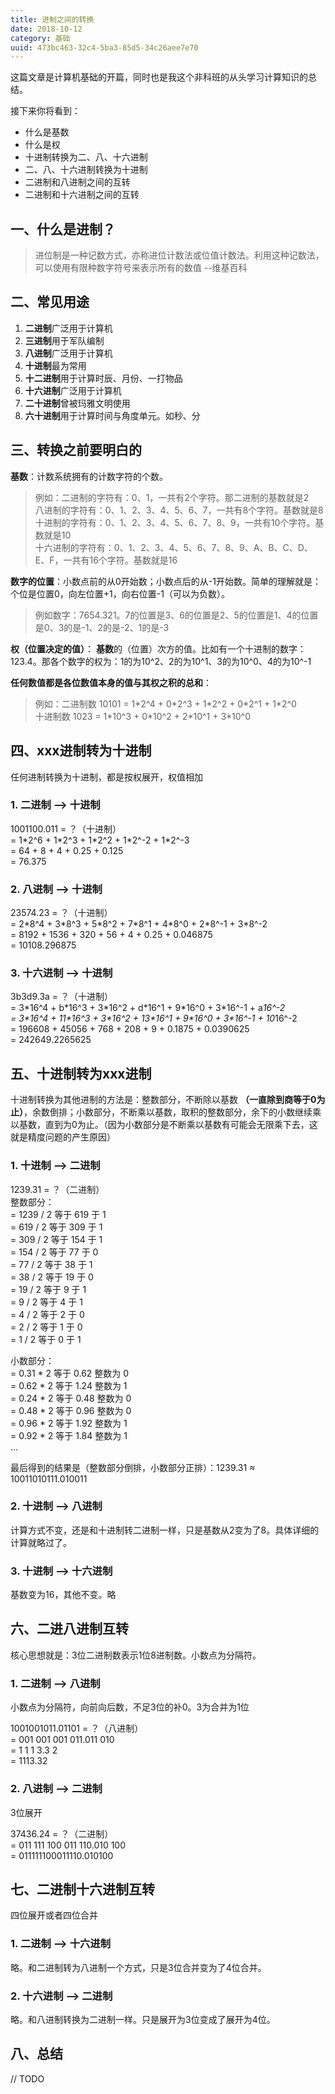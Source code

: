 ```yaml
---
title: 进制之间的转换
date: 2018-10-12
category: 基础
uuid: 473bc463-32c4-5ba3-85d5-34c26aee7e70
---
```

这篇文章是计算机基础的开篇，同时也是我这个非科班的从头学习计算知识的总结。

接下来你将看到：
* 什么是基数
* 什么是权
* 十进制转换为二、八、十六进制
* 二、八、十六进制转换为十进制
* 二进制和八进制之间的互转
* 二进制和十六进制之间的互转

## 一、什么是进制？
> 进位制是一种记数方式，亦称进位计数法或位值计数法。利用这种记数法，可以使用有限种数字符号来表示所有的数值 --维基百科

## 二、常见用途
1. **二进制**广泛用于计算机
1. **三进制**用于军队编制
1. **八进制**广泛用于计算机
1. **十进制**最为常用
1. **十二进制**用于计算时辰、月份、一打物品
1. **十六进制**广泛用于计算机
1. **二十进制**曾被玛雅文明使用
1. **六十进制**用于计算时间与角度单元。如秒、分

## 三、转换之前要明白的

**基数**：计数系统拥有的计数字符的个数。
> 例如：二进制的字符有：0、1，一共有2个字符。那二进制的基数就是2   
> 八进制的字符有：0、1、2、3、4、5、6、7，一共有8个字符。基数就是8   
> 十进制的字符有：0、1、2、3、4、5、6、7、8、9，一共有10个字符。基数就是10   
> 十六进制的字符有：0、1、2、3、4、5、6、7、8、9、A、B、C、D、E、F，一共有16个字符。基数就是16

**数字的位置**：小数点前的从0开始数；小数点后的从-1开始数。简单的理解就是：个位是位置0，向左位置+1，向右位置-1（可以为负数）。
> 例如数字：7654.321。7的位置是3、6的位置是2、5的位置是1、4的位置是0、3的是-1、2的是-2、1的是-3

**权（位置决定的值）**： **基数**的（位置）次方的值。比如有一个十进制的数字：123.4。那各个数字的权为：1的为10^2、2的为10^1、3的为10^0、4的为10^-1

**任何数值都是各位数值本身的值与其权之积的总和**：
> 例如：二进制数 10101 = 1\*2^4 + 0\*2^3 + 1\*2^2 + 0\*2^1 + 1\*2^0   
> 十进制数 1023 = 1\*10^3 + 0\*10^2 + 2\*10^1 + 3\*10^0


## 四、xxx进制转为十进制
任何进制转换为十进制，都是按权展开，权值相加 

### 1. 二进制 --> 十进制
1001100.011 = ？（十进制）  
= 1\*2^6 + 1\*2^3 + 1\*2^2 + 1\*2^-2 + 1\*2^-3  
= 64 + 8 + 4 + 0.25 + 0.125  
= 76.375  

### 2. 八进制 --> 十进制
23574.23 = ？（十进制）  
= 2\*8^4 + 3\*8^3 + 5\*8^2 + 7\*8^1 + 4\*8^0 + 2\*8^-1 + 3*8^-2  
= 8192 + 1536 + 320 + 56 + 4 + 0.25 + 0.046875  
= 10108.296875

### 3. 十六进制 --> 十进制
3b3d9.3a = ？（十进制）  
= 3\*16^4 + b\*16^3 + 3\*16^2 + d\*16^1 + 9\*16^0 + 3\*16^-1 + a*16^-2  
= 3\*16^4 + 11\*16^3 + 3\*16^2 + 13\*16^1 + 9\*16^0 + 3\*16^-1 + 10*16^-2  
= 196608 + 45056 + 768 + 208 + 9 + 0.1875 + 0.0390625  
= 242649.2265625

## 五、十进制转为xxx进制
十进制转换为其他进制的方法是：整数部分，不断除以基数 **（一直除到商等于0为止）**，余数倒排；小数部分，不断乘以基数，取积的整数部分，余下的小数继续乘以基数，直到为0为止。（因为小数部分是不断乘以基数有可能会无限乘下去，这就是精度问题的产生原因）

### 1. 十进制 --> 二进制
1239.31 = ？（二进制）  
整数部分：  
= 1239 / 2 等于 619 于 1   
= 619 / 2 等于 309 于 1  
= 309 / 2 等于 154 于 1  
= 154 / 2 等于 77 于 0  
= 77 / 2 等于 38 于 1  
= 38 / 2 等于 19 于 0  
= 19 / 2 等于 9 于 1  
= 9 / 2 等于 4 于 1   
= 4 / 2 等于 2 于 0  
= 2 / 2 等于 1 于 0  
= 1 / 2 等于 0 于 1  

小数部分：  
= 0.31 * 2 等于 0.62 整数为 0  
= 0.62 * 2 等于 1.24 整数为 1  
= 0.24 * 2 等于 0.48 整数为 0  
= 0.48 * 2 等于 0.96 整数为 0  
= 0.96 * 2 等于 1.92 整数为 1  
= 0.92 * 2 等于 1.84 整数为 1  
...

最后得到的结果是（整数部分倒排，小数部分正排）：1239.31 ≈ 10011010111.010011

### 2. 十进制 --> 八进制

计算方式不变，还是和十进制转二进制一样，只是基数从2变为了8。具体详细的计算就略过了。

### 3. 十进制 --> 十六进制

基数变为16，其他不变。略


## 六、二进八进制互转

核心思想就是：3位二进制数表示1位8进制数。小数点为分隔符。

### 1. 二进制 --> 八进制

小数点为分隔符，向前向后数，不足3位的补0。3为合并为1位

1001001011.01101 = ？（八进制）  
= 001 001 001 011.011 010  
= 1 1 1 3.3 2  
= 1113.32

### 2. 八进制 --> 二进制

3位展开

37436.24 = ？（二进制）  
= 011 111 100 011 110.010 100  
= 011111100011110.010100

## 七、二进制十六进制互转
四位展开或者四位合并

### 1. 二进制 --> 十六进制

略。和二进制转为八进制一个方式，只是3位合并变为了4位合并。

### 2. 十六进制 --> 二进制

略。和八进制转换为二进制一样。只是展开为3位变成了展开为4位。

## 八、总结
// TODO